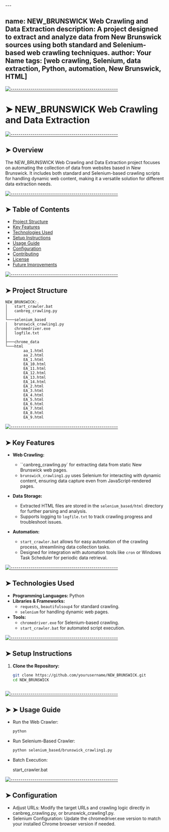 <!-- ⚠️ This README has been generated from the file(s) "blueprint.md" ⚠️-->---
name: NEW_BRUNSWICK Web Crawling and Data Extraction
description: A project designed to extract and analyze data from New Brunswick sources using both standard and Selenium-based web crawling techniques.
author: Your Name
tags: [web crawling, Selenium, data extraction, Python, automation, New Brunswick, HTML]
---


[![-----------------------------------------------------](https://raw.githubusercontent.com/andreasbm/readme/master/assets/lines/colored.png)](#new_brunswick-web-crawling-and-data-extraction)

# ➤ NEW_BRUNSWICK Web Crawling and Data Extraction


[![-----------------------------------------------------](https://raw.githubusercontent.com/andreasbm/readme/master/assets/lines/colored.png)](#overview)

## ➤ Overview
The NEW_BRUNSWICK Web Crawling and Data Extraction project focuses on automating the collection of data from websites based in New Brunswick. It includes both standard and Selenium-based crawling scripts for handling dynamic web content, making it a versatile solution for different data extraction needs.


[![-----------------------------------------------------](https://raw.githubusercontent.com/andreasbm/readme/master/assets/lines/colored.png)](#table-of-contents)

## ➤ Table of Contents
- [Project Structure](#project-structure)
- [Key Features](#key-features)
- [Technologies Used](#technologies-used)
- [Setup Instructions](#setup-instructions)
- [Usage Guide](#usage-guide)
- [Configuration](#configuration)
- [Contributing](#contributing)
- [License](#license)
- [Future Improvements](#future-improvements)


[![-----------------------------------------------------](https://raw.githubusercontent.com/andreasbm/readme/master/assets/lines/colored.png)](#project-structure)

## ➤ Project Structure

    NEW_BRUNSWICK:.
    │   start_crawler.bat
    │   canbreg_crawling.py
    │
    └───selenium_based
    │   brunswick_crawling1.py
    │   chromedriver.exe
    │   logfile.txt
    │
    ├───chrome_data
    └───html
            aa_1.html
            aa_2.html
            EA_1.html
            EA_10.html
            EA_11.html
            EA_12.html
            EA_13.html
            EA_14.html
            EA_2.html
            EA_3.html
            EA_4.html
            EA_5.html
            EA_6.html
            EA_7.html
            EA_8.html
            EA_9.html



[![-----------------------------------------------------](https://raw.githubusercontent.com/andreasbm/readme/master/assets/lines/colored.png)](#key-features)

## ➤ Key Features
- **Web Crawling:**
  - ``canbreg_crawling.py` for extracting data from static New Brunswick web pages.
  - `brunswick_crawling1.py` uses Selenium for interacting with dynamic content, ensuring data capture even from JavaScript-rendered pages.

- **Data Storage:**
  - Extracted HTML files are stored in the `selenium_based/html` directory for further parsing and analysis.
  - Supports logging to `logfile.txt` to track crawling progress and troubleshoot issues.

- **Automation:**
  - `start_crawler.bat` allows for easy automation of the crawling process, streamlining data collection tasks.
  - Designed for integration with automation tools like `cron` or Windows Task Scheduler for periodic data retrieval.


[![-----------------------------------------------------](https://raw.githubusercontent.com/andreasbm/readme/master/assets/lines/colored.png)](#technologies-used)

## ➤ Technologies Used
- **Programming Languages:** Python
- **Libraries & Frameworks:**
  - `requests`, `beautifulsoup4` for standard crawling.
  - `selenium` for handling dynamic web pages.
- **Tools:**
  - `chromedriver.exe` for Selenium-based crawling.
  - `start_crawler.bat` for automated script execution.


[![-----------------------------------------------------](https://raw.githubusercontent.com/andreasbm/readme/master/assets/lines/colored.png)](#setup-instructions)

## ➤ Setup Instructions
1. **Clone the Repository:**
   ```bash
   git clone https://github.com/yourusername/NEW_BRUNSWICK.git
   cd NEW_BRUNSWICK



[![-----------------------------------------------------](https://raw.githubusercontent.com/andreasbm/readme/master/assets/lines/colored.png)](#-usage-guide)

## ➤ ➤ Usage Guide
 - Run the Web Crawler:
    ```bash
    python 

 - Run Selenium-Based Crawler:
    ```bash
    python selenium_based/brunswick_crawling1.py

 - Batch Execution:

    start_crawler.bat


[![-----------------------------------------------------](https://raw.githubusercontent.com/andreasbm/readme/master/assets/lines/colored.png)](#configuration)

## ➤ Configuration
 - Adjust URLs: Modify the target URLs and crawling logic directly in canbreg_crawling.py, or brunswick_crawling1.py.
 - Selenium Configuration: Update the chromedriver.exe version to match your installed Chrome browser version if needed.

